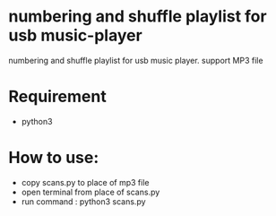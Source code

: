 # numbering and shuffle playlist for usb music-player
numbering and shuffle playlist for usb music player. support MP3 file

# Requirement
- python3

# How to use:
- copy scans.py to place of mp3 file
- open terminal from place of scans.py
- run command : python3 scans.py
